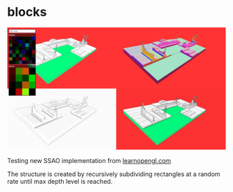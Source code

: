 # blocks

![](screenshot.jpg)

Testing new SSAO implementation from [learnopengl.com](http://learnopengl.com/#!Advanced-Lighting/SSAO)

The structure is created by recursively subdividing rectangles at a random rate until max depth level is reached.
